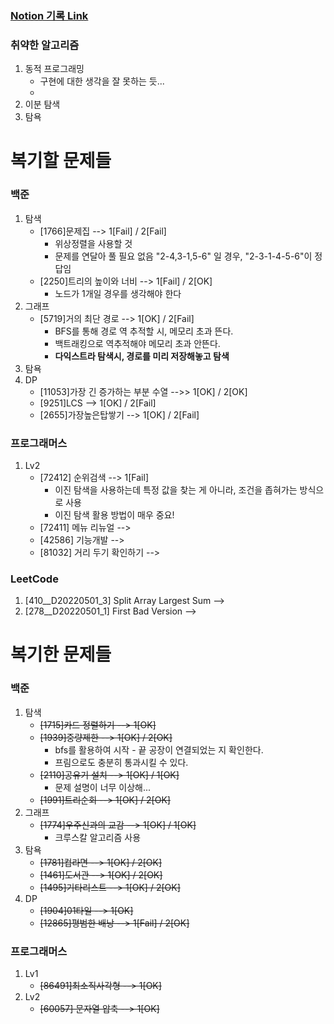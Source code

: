 ### [Notion 기록 Link](https://jnam.notion.site/3a57997df12848f093fb434e7fef4c4c)

### 취약한 알고리즘
1. 동적 프로그래밍
   - 구현에 대한 생각을 잘 못하는 듯...
   - 
2. 이분 탐색
3. 탐욕

# 복기할 문제들
### 백준
1. 탐색
   - [1766]문제집 --> 1[Fail] / 2[Fail]
     - 위상정렬을 사용할 것
     - 문제를 연달아 풀 필요 없음 "2-4,3-1,5-6" 일 경우, "2-3-1-4-5-6"이 정답임
   - [2250]트리의 높이와 너비 --> 1[Fail] / 2[OK]
     - 노드가 1개일 경우를 생각해야 한다
2. 그래프
   - [5719]거의 최단 경로 --> 1[OK] / 2[Fail]
      - BFS를 통해 경로 역 추적할 시, 메모리 초과 뜬다.
      - 백트래킹으로 역추적해야 메모리 초과 안뜬다.
      - **다익스트라 탐색시, 경로를 미리 저장해놓고 탐색**
3. 탐욕
4. DP
    - [11053]가장 긴 증가하는 부분 수열 -->> 1[OK] / 2[OK]
    - [9251]LCS --> 1[OK] / 2[Fail]
    - [2655]가장높은탑쌓기 --> 1[OK] / 2[Fail]

### 프로그래머스
1. Lv2
   - [72412] 순위검색 --> 1[Fail]
     - 이진 탐색을 사용하는데 특정 값을 찾는 게 아니라, 조건을 좁혀가는 방식으로 사용
     - 이진 탐색 활용 방법이 매우 중요!
   - [72411] 메뉴 리뉴얼 -->
   - [42586] 기능개발 -->
   - [81032] 거리 두기 확인하기 -->

### LeetCode

1. [410__D20220501_3] Split Array Largest Sum -->
2. [278__D20220501_1] First Bad Version -->

# 복기한 문제들

### 백준
1. 탐색
   - ~~[1715]카드 정렬하기 --> 1[OK]~~
   - ~~[1939]중량제한 --> 1[OK] / 2[OK]~~
     - bfs를 활용하여 시작 - 끝 공장이 연결되었는 지 확인한다.
     - 프림으로도 충분히 통과시킬 수 있다.
   - ~~[2110]공유기 설치 --> 1[OK] / 1[OK]~~
     - 문제 설명이 너무 이상해...
   - ~~[1991]트리순회 --> 1[OK] / 2[OK]~~
2. 그래프
    - ~~[1774]우주신과의 교감 --> 1[OK] / 1[OK]~~
      - 크루스칼 알고리즘 사용
3. 탐욕
    - ~~[1781]컵라면 --> 1[OK] / 2[OK]~~
    - ~~[1461]도서관 --> 1[OK] / 2[OK]~~
    - ~~[1495]기타리스트 --> 1[OK] / 2[OK]~~
4. DP
    - ~~[1904]01타일 --> 1[OK]~~
    - ~~[12865]평범한 배낭 --> 1[Fail] / 2[OK]~~
### 프로그래머스
1. Lv1
   - ~~[86491]최소직사각형 --> 1[OK]~~
2. Lv2
    - ~~[60057] 문자열 압축 --> 1[OK]~~
